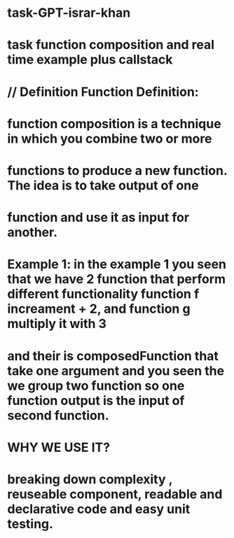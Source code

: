 # task-GPT-israr-khan
#  task function composition and real time example plus callstack
#   // Definition Function Definition:

#   function composition is a technique in which you combine two or more 
#   functions to produce a new function. The idea is to take output of one 
#   function and use it as input  for another.
 
 # Example 1: in the example 1 you seen that we have 2 function that perform different functionality function f increament + 2, and function g multiply it with 3
 # and their is composedFunction that take one argument and you seen the we group two function so one function output is the input of second function.

 # WHY WE USE IT?
 # breaking down complexity , reuseable component, readable and declarative code and easy unit testing.

  